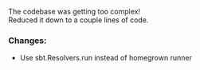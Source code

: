 The codebase was getting too complex!  
Reduced it down to a couple lines of code.

### Changes:
* Use sbt.Resolvers.run instead of homegrown runner
